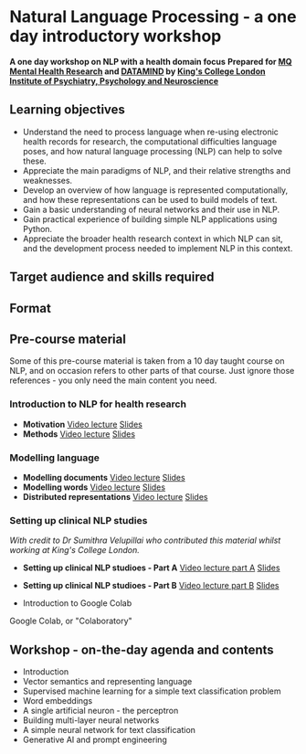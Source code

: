 # Natural Language Processing - a one day introductory workshop
**A one day workshop on NLP with a health domain focus**
**Prepared for [MQ Mental Health Research](https://www.mqmentalhealth.org/) and [DATAMIND](https://datamind.org.uk/) by [King's College London Institute of Psychiatry, Psychology and Neuroscience](https://www.kcl.ac.uk/ioppn)**

## Learning objectives

- Understand the need to process language when re-using electronic health records for research, the computational difficulties language poses, and how natural language processing (NLP) can help to solve these.
- Appreciate the main paradigms of NLP, and their relative strengths and weaknesses.
- Develop an overview of how language is represented computationally, and how these representations can be used to build models of text.
- Gain a basic understanding of neural networks and their use in NLP.
- Gain practical experience of building simple NLP applications using Python.
- Appreciate the broader health research context in which NLP can sit, and the development process needed to implement NLP in this context.


## Target audience and skills required


## Format


## Pre-course material

Some of this pre-course material is taken from a 10 day taught course on NLP, and on occasion refers to other parts of that course. Just ignore those references - you only need the main content you need.

### Introduction to NLP for health research

- **Motivation** [Video lecture](https://media.kcl.ac.uk/media/Natural+language+processing+for+healthcare+-+motivation/1_meicypfl) [Slides](./pre-course-material/nlp-motivation.pdf)
- **Methods** [Video lecture](https://media.kcl.ac.uk/media/Natural+language+processing+for+healthcare+-+methods/1_vrghd605) [Slides](./pre-course-material/nlp-methods.pdf)

### Modelling language

- **Modelling documents** [Video lecture](https://media.kcl.ac.uk/media/modelling-language-documents-video/1_fv1owosr) [Slides](./pre-course-material/modelling-language-documents.pdf)
- **Modelling words** [Video lecture](https://media.kcl.ac.uk/media/modelling-language-words-video/1_rc5qg9ti) [Slides](./pre-course-material/modelling-language-words.pdf)
- **Distributed representations** [Video lecture](https://media.kcl.ac.uk/media/modelling-language-distributed-video/1_3rxamdmd) [Slides](./pre-course-material/modelling-language-distributed.pdf)

### Setting up clinical NLP studies
*With credit to Dr Sumithra Velupillai who contributed this material whilst working at King's College London.*

- **Setting up clinical NLP studioes - Part A** [Video lecture part A](https://media.kcl.ac.uk/media/SV1-NLP_Intro-steps_to_set_up_clinical_NLP_partA/1_ldeuexyq) [Slides](./pre-course-material/SV1-NLP_Intro-steps_to_set_up_clinical_NLP_partA.pptx)
- **Setting up clinical NLP studioes - Part B** [Video lecture part B](https://media.kcl.ac.uk/media/SV1-NLP_Intro-steps_to_set_up_clinical_NLP_partB/1_q5z7kjso) [Slides](./pre-course-material/SV1-NLP_Intro-steps_to_set_up_clinical_NLP_partB.pptx)

- Introduction to Google Colab

Google Colab, or "Colaboratory"


## Workshop - on-the-day agenda and contents

- Introduction
- Vector semantics and representing language
- Supervised machine learning for a simple text classification problem
- Word embeddings
- A single artificial neuron - the perceptron
- Building multi-layer neural networks
- A simple neural network for text classification
- Generative AI and prompt engineering


